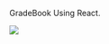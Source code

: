GradeBook Using React.

<img src="https://user-images.githubusercontent.com/57373296/75573382-b92bc080-5a2a-11ea-87f8-afa4effedaa3.gif" >
